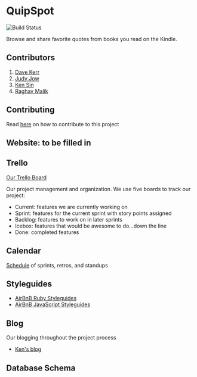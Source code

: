 QuipSpot
========
![Build Status](https://travis-ci.org/cicadas-2014/quipspot.svg?branch=master)

Browse and share favorite quotes from books you read on the Kindle.

## Contributors
1. [Dave Kerr](https://github.com/davek09)
2. [Judy Jow](https://github.com/jjow)
3. [Ken Sin](https://github.com/ksin)
4. [Raghav Malik](https://github.com/raghav1987)

## Contributing
Read [here](./contributing.md) on how to contribute to this project

## Website: to be filled in

## Trello
[Our Trello Board](https://trello.com/b/fJlR6wUl/quipspot)

Our project management and organization. We use five boards to track our project:
* Current: features we are currently working on 
* Sprint: features for the current sprint with story points assigned
* Backlog: features to work on in later sprints
* Icebox: features that would be awesome to do...down the line
* Done: completed features

## Calendar
[Schedule](https://www.google.com/calendar/embed?src=eqhu4h1iks4tlpoh3dm1a8k2nc%40group.calendar.google.com&ctz=America/New_York) of sprints, retros, and standups

## Styleguides
* [AirBnB Ruby Styleguides](https://github.com/airbnb/ruby)
* [AirBnB JavaScript Styleguides](https://github.com/airbnb/javascript)

## Blog
Our blogging throughout the project process
* [Ken's blog](http://ksin.github.io/)

## Database Schema 
